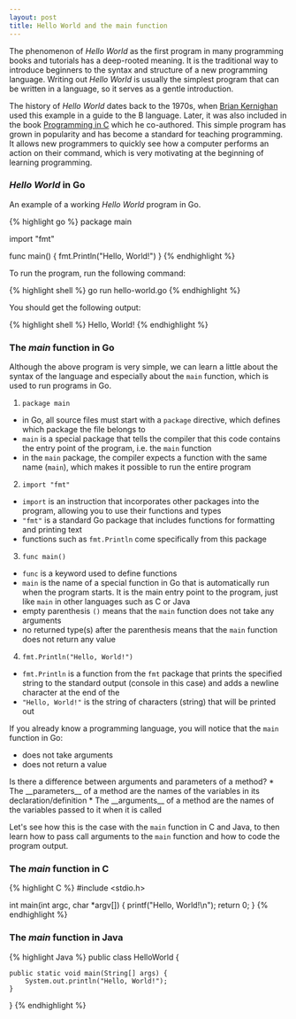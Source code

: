 ```yaml
---
layout: post
title: Hello World and the main function
---
```


The phenomenon of _Hello World_ as the first program in many programming books and tutorials has a deep-rooted meaning. It is the traditional way to introduce beginners to the syntax and structure of a new programming language. Writing out _Hello World_ is usually the simplest program that can be written in a language, so it serves as a gentle introduction.

The history of _Hello World_ dates back to the 1970s, when [Brian Kernighan](https://en.wikipedia.org/wiki/Brian_Kernighan) used this example in a guide to the B language. Later, it was also included in the book [Programming in C](https://www.amazon.com/Programming-Language-2nd-Brian-Kernighan/dp/0131103628) which he co-authored. This simple program has grown in popularity and has become a standard for teaching programming. It allows new programmers to quickly see how a computer performs an action on their command, which is very motivating at the beginning of learning programming.
<!--more-->
### _Hello World_ in Go

An example of a working _Hello World_ program in Go.

{% highlight go %}
package main

import "fmt"

func main() {
    fmt.Println("Hello, World!")
}
{% endhighlight %}

To run the program, run the following command:

{% highlight shell %}
go run hello-world.go
{% endhighlight %}

You should get the following output:

{% highlight shell %}
Hello, World!
{% endhighlight %}

### The _main_ function in Go

Although the above program is very simple, we can learn a little about the syntax of the language and especially about the `main` function, which is used to run programs in Go.

1. `package main`
* in Go, all source files must start with a `package` directive, which defines which package the file belongs to
* `main` is a special package that tells the compiler that this code contains the entry point of the program, i.e. the `main` function
* in the `main` package, the compiler expects a function with the same name (`main`), which makes it possible to run the entire program
2. `import "fmt"`
* `import` is an instruction that incorporates other packages into the program, allowing you to use their functions and types
* `"fmt"` is a standard Go package that includes functions for formatting and printing text
* functions such as `fmt.Println` come specifically from this package
3. `func main()`
* `func` is a keyword used to define functions
* `main` is the name of a special function in Go that is automatically run when the program starts. It is the main entry point to the program, just like `main` in other languages such as C or Java
* empty parenthesis `()` means that the `main` function does not take any arguments
* no returned type(s) after the parenthesis means that the `main` function does not return any value
4. `fmt.Println("Hello, World!")`
* `fmt.Println` is a function from the `fmt` package that prints the specified string to the standard output (console in this case) and adds a newline character at the end of the
* `"Hello, World!"` is the string of characters (string) that will be printed out

If you already know a programming language, you will notice that the `main` function in Go:
* does not take arguments
* does not return a value

<div class="message">
  Is there a difference between arguments and parameters of a method?
* The __parameters__ of a method are the names of the variables in its declaration/definition
* The __arguments__ of a method are the names of the variables passed to it when it is called
</div>

Let's see how this is the case with the `main` function in C and Java, to then learn how to pass call arguments to the `main` function and how to code the program output.

### The _main_ function in C

{% highlight C %}
#include <stdio.h>

int main(int argc, char *argv[]) {
    printf("Hello, World!\n");
    return 0;
}
{% endhighlight %}

### The _main_ function in Java

{% highlight Java %}
public class HelloWorld {
    
    public static void main(String[] args) {
        System.out.println("Hello, World!");
    }
}
{% endhighlight %}